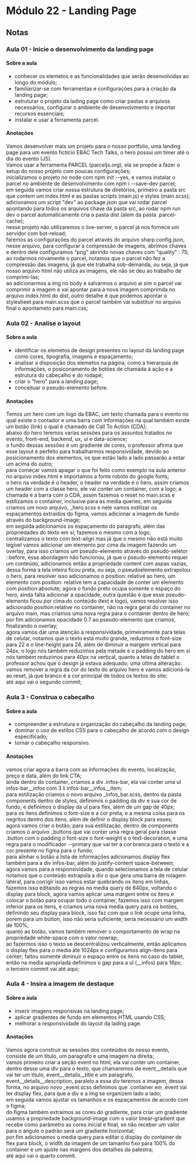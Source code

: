 # Módulo 22 - Landing Page
## Notas
### Aula 01 - Inicie o desenvolvimento da landing page
#### **Sobre a aula**
* conhecer os elemetos e as funcionalidades que serão desenvolvidas ao longo do módulo;
* familiarizar-se com ferramentas e configurações para a criação da landing page;
* estruturar o projeto da lading page como criar pastas e arquivos necessários, configurar o ambiente de desenvolvmento e importar recursos essenciais;
* instalar e usar a ferramenta parcel.
#### **Anotações**
Vamos desenvolver mais um projeto para o nosso portfolio, uma landing page para um evento fictício EBAC Tech Talks, o hero possui um timer até o dia do evento (JS).  
Vamos usar a ferramenta PARCEL (parceljs.org), ela se propõe a fazer o setup do nosso projeto com poucas configurações;  
inicializamos o projeto no node com npm init --yes, e vamos instalar o parcel no ambiente de desenvolvimento com npm i --save-dev parcel;  
em seguida vamos criar nossa estrutura de diretórios, primeiro a pasta src que contem um index.html e as pastas scripts (main.js) e styles (main.scss);  
adicionamos um script "dev" ao package.json que vai rodar parcel apontando para todos os arquivos chave da pasta src, ao rodar npm run dev o parcel automaticamente cria a pasta dist (alem da pasta .parcel-cache);  
nesse projeto não utilizaremos o live-server, o parcel já nos fornece um servidor com bot-reload;  
faremos as configurações do parcel através do arquivo sharp.config.json, nesse arquivo, para configurar a compressão de imagens, abrimos chaves e dentro dele configuramos "png" abrindo novas chaves com "quality" : 75;  
ao rodarmos novamente o parcel, notamos que o parcel não fez a compressão das imagens, já que ele trabalha sob-demanda, ou seja, já que nosso arquivo html não utiliza as imagens, ele não se deu ao trabalho de comprimi-las;  
ao adicionarmos a img no body e salvarmos o arquivo ai sim o parcel vai comprimir a imagem e vai apontar para a nova imagem comprimda no arquivo index.html do dist, outro detalhe é que podemos apontar o stylesheet para main.scss que o parcel também vai substituir no arquivo final o apontameto para main.css;  
### Aula 02 - Analise o layout
#### **Sobre a aula**
* identificar os elemetos de design presentes no layout da landing page como cores, tipografia, imagens e espaçamento;
* analisar a disposição dos elemetos na página, como a hierarquia de informações, o posiconamento de botões de chamada à ação e a estrutura do cabeçalho e do rodapé;
* criar o "hero" para a landing page;
* conceituar o pseudo-elemento before.
#### **Anotações**
Temos um hero com um logo da EBAC, um texto chamada para o evento no qual existe o contador e uma barra com informações na qual também existe um botão (link) o qual é chamado de Call To Action (CDA);  
abaixo do hero teremos varias sessões para os assuntos tratados no evento, front-end, backend, ux, ui e data-science;  
o fundo dessas sessões é um gradiente de cores, o professor afirma que esse layout é perfeito para trabalharmos responsividade, devido ao posicionamento dos elementos, os que estão lado a lado passarão a estar um acima do outro;  
para começar vamos apagar o que foi feito como exemplo na aula anterior no arquivo index.html e importamos a fonte roboto do google fonts;  
o hero na verdade é o header, o header na verdade é o hero, assim criamos um header com a classe hero, ele vai conter um container, com a logo, a chamada e a barra com o CDA,  assim fazemos o reset no main.scss e estilizamos o container, inclusive para as media queries, em seguida criamos um novo arquivo, _hero.scss e nele vamos estilizar os espaçamentos extraídos do figma, vamos adicionar a imagem de fundo através do background-image;  
em seguida adicionamos os espaçamento do paragrafo, além das propriedades do texto em si; fazemos o mesmo com a logo;  
centralizamos o texto com text-align mas já que o mesmo não está muito legível vamos adicionar um elemento por cima da imagem fazendo um overlay, para isso criamos um pseudo-elemento através do pseudo-seletor ::before, essa abordagem não funcionou, já que o pseudo-elemento requer um conteúdo, adicionamos então a propriedade content com aspas vazias, dessa forma a tela inteira ficou preta, ou seja, o pseudoelemento extrapolou o hero, para resolver isso adicionamos o position: relative ao hero, um elemento com position: relative tem a capacidade de conter um elemento com position:absolute; agora o fundo preto ocupa somente o espaço do hero, ainda falta adicionar a opacidade, outra questão é que esse pseudo-elemento ficou por cima do conteúdo (text e logo), vamos resolver isso adicionado position:relative no container, não na regra geral do container no arquivo main, mas criamos uma nova regra para o container dentro de hero;  
por fim adicionamos opacidade 0.7 ao pseudo-elemento que criamos, finalizando o overlay;  
agora vamos dar uma atenção a responsividade, primeiramente para telas de celular, notamos que o texto está muito grande, reduzmos o font-size para 22 e o line-height para 24, além de diminuir a margem vertical para 24px, o logo nós também reduzimos pela metade e o padding do hero em si nós também reduzimos para 40px na vertical, quanto a telas de tablet o professor achou que o design já estava adequado; 
uma última alteração: vamos remover a regra da cor do texto do arquivo hero e vamos adicioná-la ao reset, já que branco é a cor principal de todos os textos do site;   
até aqui vai o segundo commit;  
### Aula 3 - Construa o cabeçalho
#### **Sobre a aula**
* compreender a estrutura e organização do cabeçalho da landing page;
* dominar o uso de estilos CSS para o cabeçalho de acordo com o design especificado;
* tornar o cabeçalho responsivo.
#### **Anotações**
vamos criar agora a barra com as informações do evento, localização, preço e data, além do link CTA;  
ainda dentro do container, criamos a div .infos-bar, ela vai conter uma ul infos-bar__infos com 3 li infos-bar__infos__item;  
para estilização criamos o novo arquivo _infos_bar.scss, dentro da pasta components dentro de styles, definimos o padding da div e sua cor de fundo, e definimos o display da ul para flex, além de um gap de 40px;  
para os itens definimos o font-size e a cor preta, e a mesma coisa para os negritos dentro dos itens, além de definir o display block para esses;  
agora vamos criar o botão, para sua estilização, dentro de components criamos o arquivo _buttons que vai conter uma regra geral para classe .button com o padding o font-size o font-weight e o text-decoration, e uma regra para o modificador --primary que vai ter a cor branca para o texto e a cor presente no figma para o fundo;  
para alinhar o botão a lista de informações adicionamos display flex também para a div infos-bar, além do justify-content space-between;  
agora vamos para a responsividade, quando selecionamos a tela de celular notamos que o conteúdo extrapola a div o que gera uma barra de rolagem lateral, para corrigir isso vamos estar quebrando os itens em linhas, fazemos isso editando as regras no media query de 640px, voltando o display para block, agora vamos aplicar uma margem entre os itens e colocar o botão para ocupar todo o container, fazemos isso com margem inferior para os itens, e criamos uma nova media query para os botões, definindo seu display para block, isso faz com que o link ocupe uma linha, porem para um button, isso não seria suficiente, seria necessário um width de 100%;  
quanto ao botão, vamos também remover o comportamento de wrap na propriedade white-space com o valor nowrap;  
ao fazermos isso o texto se descentralizou verticalmente, então aplicamos o display flex para o media até 1024px e configuramos align-itens para center;
faltou somente diminuir o espaço entre os itens no caso do tablet, então na media apropriada definimos o gap para a ul (__infos) para 16px;  
o terceiro commit vai até aqui;
### Aula 4 - Insira a imagem de destaque
#### **Sobre a aula**
* inserir imagens responsivas na landing page;
* aplicar gradientes de fundo em elementos HTML usando CSS;
* melhorar a responsividade do layout da lading page.
#### **Anotações**
Vamos agora construir as sessões dos conteúdos do nosso evento, consiste de um título, um paragrafo e uma imagem na direita;  
vamos primeiro criar a seção event no html, ela vai conter um container, dentro desse uma div para o texto, que chamaremos de event__details que vai ter um titulo, event__details__title e um paragrafo, event__details__description, paralelo a essa div teremos a imagem, dessa forma, no arquivo novo _event.scss definimos que .container em .event vai ter display flex, para que a div e a img se organizem lado a lado;  
em seguida vamos ajustar os tamanhos e os espaçamentos de acordo com o figma;  
do figma também extraímos as cores do gradiente, para criar um gradiente usamos a propriedade background-image com o valor linear-gradient que recebe como parâmetro as cores inicial e final, se não receber um valor para o angulo o padrão será um gradiente horizontal;  
por fim adicionamos o media query para editar o display do container de flex para block, o width da imagem de um tamanho fixo para 100% do container e um ajuste nas margens dos detalhes da palestra;  
até aqui vai o quarto commit.
